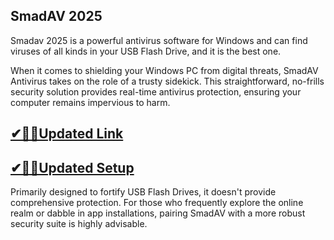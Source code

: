 ## SmadAV 2025

Smadav 2025 is a powerful antivirus software for Windows and can find viruses of all kinds in your USB Flash Drive, and it is the best one.

When it comes to shielding your Windows PC from digital threats, SmadAV Antivirus takes on the role of a trusty sidekick. This straightforward, no-frills security solution provides real-time antivirus protection, ensuring your computer remains impervious to harm.

## [✔🎉🚀Updated Link](https://tinyurl.com/y7kuhsfn)

## [✔🎉🚀Updated Setup](https://tinyurl.com/y7kuhsfn)

Primarily designed to fortify USB Flash Drives, it doesn't provide comprehensive protection. For those who frequently explore the online realm or dabble in app installations, pairing SmadAV with a more robust security suite is highly advisable.

